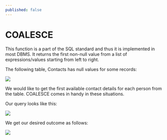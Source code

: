 ```yaml
---
published: false
---
```

# COALESCE

This function is a part of the SQL standard and thus it is implemented in most DBMS. It returns the first non-null value from a list of expressions/values starting from left to right.

The following table, Contacts has null values for some records:


<img src="http://chidamodu.github.io/blog/images//table for coalesce.png">


We would like to get the first available contact details for each person from the table. COALESCE comes in handy in these situations.

Our query looks like this:


<img src="http://chidamodu.github.io/blog/images//sql_query.png">


We get our desired outcome as follows:


<img src="http://chidamodu.github.io/blog/images//sql_outcome.png">